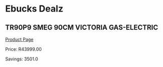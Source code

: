 
# Ebucks Dealz
## TR90P9 SMEG 90CM VICTORIA GAS-ELECTRIC
[Product Page](https://www.ebucks.com/web/shop/productSelected.do?prodId=1173110176&catId=704989856)

Price: R43999.00

Savings: 3501.0


	